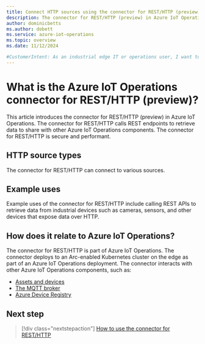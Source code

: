 ```yaml
---
title: Connect HTTP sources using the connector for REST/HTTP (preview)
description: The connector for REST/HTTP (preview) in Azure IoT Operations makes HTTP from HTTP sources such as IP cameras available to other Azure IoT Operations components.
author: dominicbetts
ms.author: dobett
ms.service: azure-iot-operations
ms.topic: overview
ms.date: 11/12/2024

#CustomerIntent: As an industrial edge IT or operations user, I want to understand what the connector for REST/HTTP is so that I can determine whether I can use it in my industrial IoT solution.
---
```


# What is the Azure IoT Operations connector for REST/HTTP (preview)?

This article introduces the connector for REST/HTTP (preview) in Azure IoT Operations. The connector for REST/HTTP calls REST endpoints to retrieve data to share with other Azure IoT Operations components. The connector for REST/HTTP is secure and performant.

## HTTP source types

The connector for REST/HTTP can connect to various sources.

<!-- TODO: Add details here when we have more information -->

## Example uses

Example uses of the connector for REST/HTTP include calling REST APIs to retrieve data from industrial devices such as cameras, sensors, and other devices that expose data over HTTP.

<!-- TODO: Add details here when we have more information -->

## How does it relate to Azure IoT Operations?

The connector for REST/HTTP is part of Azure IoT Operations. The connector deploys to an Arc-enabled Kubernetes cluster on the edge as part of an Azure IoT Operations deployment. The connector interacts with other Azure IoT Operations components, such as:

- [Assets and devices](./concept-assets-devices.md)
- [The MQTT broker](../connect-to-cloud/overview-dataflow.md)
- [Azure Device Registry](./overview-manage-assets.md#store-assets-as-azure-resources-in-a-centralized-registry)

## Next step

> [!div class="nextstepaction"]
> [How to use the connector for REST/HTTP](howto-use-http-connector.md)
